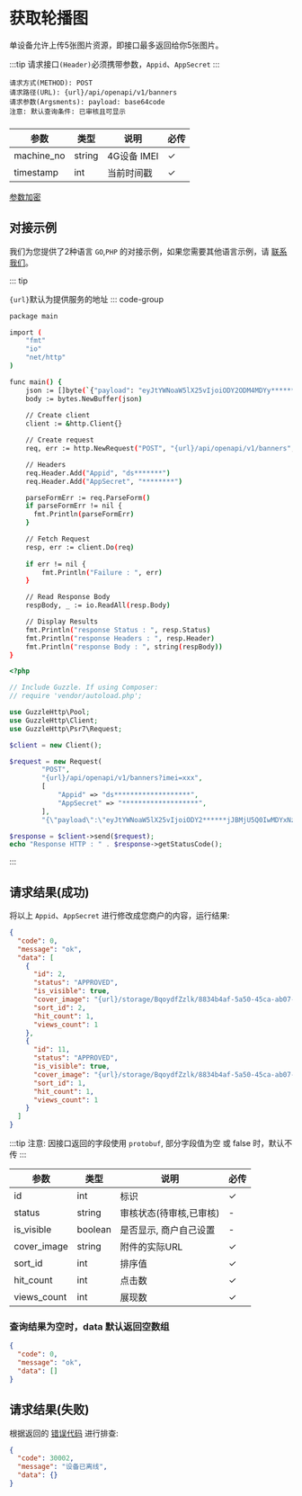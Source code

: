 # 获取轮播图

单设备允许上传5张图片资源，即接口最多返回给你5张图片。

:::tip
请求接口`(Header)`必须携带参数，`Appid`、`AppSecret`
:::

```
请求方式(METHOD): POST
请求路径(URL): {url}/api/openapi/v1/banners
请求参数(Argsments): payload: base64code
注意: 默认查询条件: 已审核且可显示
```

### <Badge type="danger" text="Payload" />

| 参数         | 类型     | 说明        | 必传 |
|------------|--------|-----------|----|
| machine_no | string | 4G设备 IMEI | ✓  |
| timestamp  | int    | 当前时间戳     | ✓  |

[参数加密](access_sign.md)

## 对接示例

我们为您提供了2种语言 `GO`,`PHP` 的对接示例，如果您需要其他语言示例，请 [联系我们](support.md)。

::: tip

`{url}`默认为提供服务的地址
::: code-group

```sh [GO]
package main

import (
	"fmt"
	"io"
	"net/http"
)

func main() {
	json := []byte(`{"payload": "eyJtYWNoaW5lX25vIjoiODY2ODM4MDYy*******YxNzM5QiIsInRpbWVzdGFtcCI6IjE3MTMyNTE3MjYifQ=="}`)
	body := bytes.NewBuffer(json)
	
	// Create client
	client := &http.Client{}

	// Create request
	req, err := http.NewRequest("POST", "{url}/api/openapi/v1/banners", body)

	// Headers
	req.Header.Add("Appid", "ds*******")
	req.Header.Add("AppSecret", "********")

	parseFormErr := req.ParseForm()
	if parseFormErr != nil {
	  fmt.Println(parseFormErr)    
	}

	// Fetch Request
	resp, err := client.Do(req)
	
	if err != nil {
		fmt.Println("Failure : ", err)
	}

	// Read Response Body
	respBody, _ := io.ReadAll(resp.Body)

	// Display Results
	fmt.Println("response Status : ", resp.Status)
	fmt.Println("response Headers : ", resp.Header)
	fmt.Println("response Body : ", string(respBody))
}
```

```php [PHP]
<?php

// Include Guzzle. If using Composer:
// require 'vendor/autoload.php';

use GuzzleHttp\Pool;
use GuzzleHttp\Client;
use GuzzleHttp\Psr7\Request;

$client = new Client();

$request = new Request(
        "POST",
        "{url}/api/openapi/v1/banners?imei=xxx",
        [
            "Appid" => "ds*******************",
            "AppSecret" => "*******************",
        ],
        "{\"payload\":\"eyJtYWNoaW5lX25vIjoiODY2******jJBMjU5Q0IwMDYxNzM5QiIsInRpbWVzdGFtcCI6IjE3MTMyNTE3MjYifQ==\"}");

$response = $client->send($request);
echo "Response HTTP : " . $response->getStatusCode();
```

:::

## 请求结果(成功)

将以上 `Appid`、`AppSecret` 进行修改成您商户的内容，运行结果:

```json
{
  "code": 0,
  "message": "ok",
  "data": [
    {
      "id": 2,
      "status": "APPROVED",
      "is_visible": true,
      "cover_image": "{url}/storage/BqoydfZzlk/8834b4af-5a50-45ca-ab07-1b376b2c0160.jpg",
      "sort_id": 2,
      "hit_count": 1,
      "views_count": 1
    },
    {
      "id": 11,
      "status": "APPROVED",
      "is_visible": true,
      "cover_image": "{url}/storage/BqoydfZzlk/8834b4af-5a50-45ca-ab07-1b376b2c0160.jpg",
      "sort_id": 1,
      "hit_count": 1,
      "views_count": 1
    }
  ]
}
```

:::tip
注意: 因接口返回的字段使用 ``protobuf``, 部分字段值为空 或 false 时，默认不传
:::

| 参数          | 类型      | 说明            | 必传 |
|-------------|---------|---------------|----|
| id          | int     | 标识            | ✓  |
| status      | string  | 审核状态(待审核,已审核) | -  |
| is_visible  | boolean | 是否显示, 商户自己设置  | -  |
| cover_image | string  | 附件的实际URL      | ✓  |
| sort_id     | int     | 排序值           | ✓  |
| hit_count   | int     | 点击数           | ✓  |
| views_count | int     | 展现数           | ✓  |

### 查询结果为空时，data 默认返回空数组

```json
{
  "code": 0,
  "message": "ok",
  "data": []
}
```

## 请求结果(失败)

根据返回的 [错误代码](error_code.md) 进行排查:

```json
{
  "code": 30002,
  "message": "设备已离线",
  "data": {}
}
```